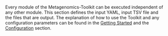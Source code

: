 Every module of the Metagenomics-Toolkit can be executed independent of any other module.
This section defines the input YAML, input TSV file and the files that are output.
The explanation of how to use the Toolkit and any configuration parameters can be found in the [Getting Started](../overview.md) and the [Configuration](../configuration.md) section.
